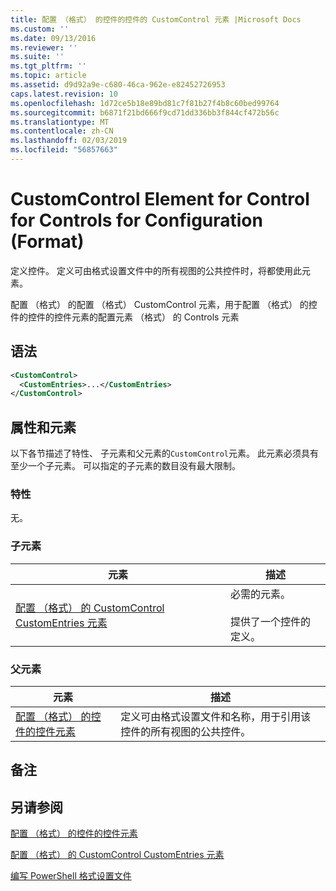 ```yaml
---
title: 配置 （格式） 的控件的控件的 CustomControl 元素 |Microsoft Docs
ms.custom: ''
ms.date: 09/13/2016
ms.reviewer: ''
ms.suite: ''
ms.tgt_pltfrm: ''
ms.topic: article
ms.assetid: d9d92a9e-c680-46ca-962e-e82452726953
caps.latest.revision: 10
ms.openlocfilehash: 1d72ce5b18e89bd81c7f81b27f4b8c60bed99764
ms.sourcegitcommit: b6871f21bd666f9cd71dd336bb3f844cf472b56c
ms.translationtype: MT
ms.contentlocale: zh-CN
ms.lasthandoff: 02/03/2019
ms.locfileid: "56857663"
---
```

# <a name="customcontrol-element-for-control-for-controls-for-configuration-format"></a>CustomControl Element for Control for Controls for Configuration (Format)

定义控件。 定义可由格式设置文件中的所有视图的公共控件时，将都使用此元素。

配置 （格式） 的配置 （格式） CustomControl 元素，用于配置 （格式） 的控件的控件的控件元素的配置元素 （格式） 的 Controls 元素

## <a name="syntax"></a>语法

```xml
<CustomControl>
  <CustomEntries>...</CustomEntries>
</CustomControl>
```

## <a name="attributes-and-elements"></a>属性和元素

以下各节描述了特性、 子元素和父元素的`CustomControl`元素。 此元素必须具有至少一个子元素。 可以指定的子元素的数目没有最大限制。

### <a name="attributes"></a>特性

无。

### <a name="child-elements"></a>子元素

|元素|描述|
|-------------|-----------------|
|[配置 （格式） 的 CustomControl CustomEntries 元素](./customentries-element-for-customcontrol-for-controls-for-configuration-format.md)|必需的元素。<br /><br /> 提供了一个控件的定义。|

### <a name="parent-elements"></a>父元素

|元素|描述|
|-------------|-----------------|
|[配置 （格式） 的控件的控件元素](./control-element-for-controls-for-configuration-format.md)|定义可由格式设置文件和名称，用于引用该控件的所有视图的公共控件。|

## <a name="remarks"></a>备注

## <a name="see-also"></a>另请参阅

[配置 （格式） 的控件的控件元素](./control-element-for-controls-for-configuration-format.md)

[配置 （格式） 的 CustomControl CustomEntries 元素](./customentries-element-for-customcontrol-for-controls-for-configuration-format.md)

[编写 PowerShell 格式设置文件](./writing-a-powershell-formatting-file.md)
